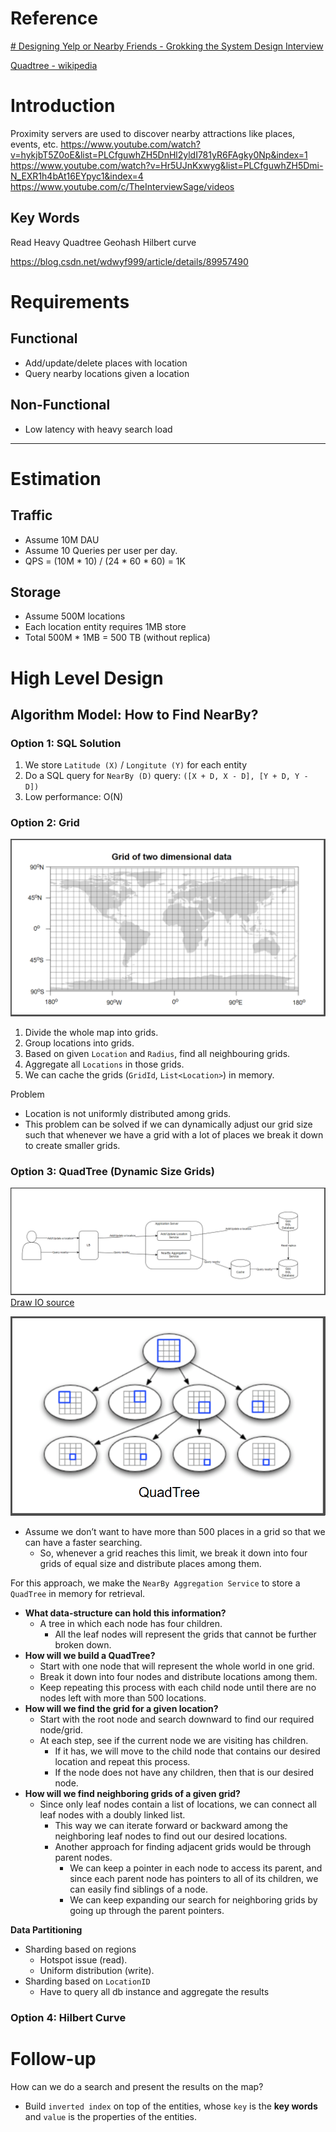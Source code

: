 # Reference

[# Designing Yelp or Nearby Friends - Grokking the System Design Interview](https://www.educative.io/courses/grokking-the-system-design-interview/B8rpM8E16LQ)

[Quadtree - wikipedia](https://en.wikipedia.org/wiki/Quadtree)

# Introduction
Proximity servers are used to discover nearby attractions like places, events, etc.
https://www.youtube.com/watch?v=hykjbT5Z0oE&list=PLCfguwhZH5DnHl2yldI781yR6FAgky0Np&index=1
https://www.youtube.com/watch?v=Hr5UJnKxwyg&list=PLCfguwhZH5Dmi-N_EXR1h4bAt16EYpyc1&index=4
https://www.youtube.com/c/TheInterviewSage/videos

## Key Words
Read Heavy
Quadtree
Geohash
Hilbert curve

https://blog.csdn.net/wdwyf999/article/details/89957490


# Requirements
## **Functional**
- Add/update/delete places with location
- Query nearby locations given a location

## **Non-Functional**
- Low latency with heavy search load

---
# Estimation
## **Traffic**
- Assume 10M DAU 
- Assume 10 Queries per user per day.
- QPS = (10M * 10) / (24 * 60 * 60) = 1K

## **Storage**
- Assume 500M locations
- Each location entity requires 1MB store
- Total 500M * 1MB = 500 TB (without replica)

# High Level Design
## Algorithm Model: How to Find NearBy?
### Option 1: SQL Solution
1. We store  `Latitude (X)` / `Longitute (Y)` for each entity 
2. Do a SQL query for `NearBy (D)` query: `([X + D, X - D], [Y + D, Y - D])`
3. Low performance: O(N)

### Option 2: Grid
![POI Grid](https://raw.githubusercontent.com/lambda826/My-Notebook/master/08%20Distributed%20System/01%20System%20Design/02%20System%20Design%20Demos/resource/POI%20Grid.png)
1. Divide the whole map into grids.
2. Group locations into grids.
3. Based on given `Location` and `Radius`, find all neighbouring grids.
4. Aggregate all `Locations` in those grids.
5. We can cache the grids (`GridId`, `List<Location>`) in memory.

Problem
- Location is not uniformly distributed among grids.
- This problem can be solved if we can dynamically adjust our grid size such that whenever we have a grid with a lot of places we break it down to create smaller grids.

### Option 3: QuadTree (Dynamic Size Grids)
![POI](https://raw.githubusercontent.com/lambda826/My-Notebook/master/08%20Distributed%20System/01%20System%20Design/02%20System%20Design%20Demos/resource/POI.png)
[Draw IO source](https://app.diagrams.net/#G1HA21GylJ42Z1oZyYARWOKjJJ4f9iuiUc)

![QuadTree](https://raw.githubusercontent.com/lambda826/My-Notebook/master/999%20Resource/QuadTree.png)
- Assume we don’t want to have more than 500 places in a grid so that we can have a faster searching.
	- So, whenever a grid reaches this limit, we break it down into four grids of equal size and distribute places among them.

For this approach, we make the `NearBy Aggregation Service` to store a `QuadTree` in memory for retrieval.

- **What data-structure can hold this information?**
	- A tree in which each node has four children.
		- All the leaf nodes will represent the grids that cannot be further broken down.
- **How will we build a QuadTree?**
	- Start with one node that will represent the whole world in one grid.
	- Break it down into four nodes and distribute locations among them.
	- Keep repeating this process with each child node until there are no nodes left with more than 500 locations.
- **How will we find the grid for a given location?**
	- Start with the root node and search downward to find our required node/grid.
	- At each step, see if the current node we are visiting has children.
		- If it has, we will move to the child node that contains our desired location and repeat this process.
		- If the node does not have any children, then that is our desired node.
- **How will we find neighboring grids of a given grid?**
	- Since only leaf nodes contain a list of locations, we can connect all leaf nodes with a doubly linked list.
		- This way we can iterate forward or backward among the neighboring leaf nodes to find out our desired locations.
		- Another approach for finding adjacent grids would be through parent nodes.
			- We can keep a pointer in each node to access its parent, and since each parent node has pointers to all of its children, we can easily find siblings of a node.
			- We can keep expanding our search for neighboring grids by going up through the parent pointers.

**Data Partitioning**
 - Sharding based on regions
	 - Hotspot issue (read).
	 - Uniform distribution (write). 
 - Sharding based on `LocationID`
	 - Have to query all db instance and aggregate the results

### Option 4: Hilbert Curve



# Follow-up
How can we do a search and present the results on the map?
 - Build `inverted index` on top of the entities, whose `key` is the **key words** and `value` is the properties of the entities.
<!--stackedit_data:
eyJoaXN0b3J5IjpbMjI2MjMyODA5LDk3MzQyMjk2LDEyMjY4Nj
kzNDEsLTE4MzgyNzAzNTgsLTE3MTU3MzAwNTcsNTkzNjg4Nzcs
LTE1NTYxMDk1MjIsNjQ5MDA4NTE4LDIxMjIxNTYwMjgsLTEzNz
gzODM1MjksMTMyMjQ0ODUzMSwzMzg1OTA1MzgsMTY2MDQxMzM0
NSwtOTQ3ODgyNTcxLDEyOTEwOTQ5MjYsLTEwNTk1NjU2MDcsLT
E1MjM1NzY5OTMsLTg0ODIyMzUwMl19
-->